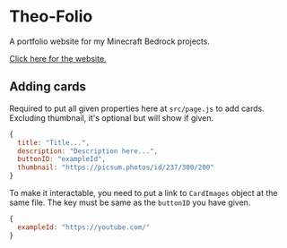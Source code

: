 # Theo-Folio

A portfolio website for my Minecraft Bedrock projects.

[Click here for the website.](https://theoristmc.github.io/theo-folio/)

## Adding cards

Required to put all given properties here at `src/page.js` to add cards. Excluding thumbnail, it's optional but will show if given.

```js
{
  title: "Title...",
  description: "Description here...",
  buttonID: "exampleId",
  thumbnail: "https://picsum.photos/id/237/300/200"
}
```

To make it interactable, you need to put a link to `CardImages` object at the same file. The key must be same as the `buttonID` you have given.

```js
{
  exampleId: "https://youtube.com/"
}
```